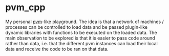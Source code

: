 # pvm_cpp

My personal [pvm](https://en.wikipedia.org/wiki/Parallel_Virtual_Machine)-like playground.
The idea is that a network of machines / processes can be controlled to load data and be passed plugin-like dynamic libraries with functions to be executed on the loaded data.
The main observation to be explored is that it is easier to pass code around rather than data, i.e. that the different pvm instances can load their local data and receive the code to be ran on that data.
